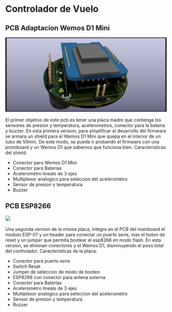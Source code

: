 # Controlador de Vuelo

## PCB Adaptacion Wemos D1 Mini
 
 ![Vista PCB](Vistas3D/Vista9.jpg?raw=true "PCB")
 
 El primer objetivo de este pcb es tener una placa madre que contenga los sensores de presion y temperatura, acelerometros, conector para la bateria y buzzer.
 En esta primera version, para simplificar el desarrollo del firmware se armara un shield para el Wemos D1 Mini que quepa en el interior de un tubo de 50mm. De este modo, se puede ir probando el firmware con una protoboard y un Wemos D1 que sabemos que funciona bien.
 Caracteristicas del shield:
-  	 Conector para Wemos D1 Mini
-  	 Conector para Baterias
-  	 Acelerometro lineals de 3 ejes
-  	 Multiplexor analogico para seleccion del acelerometro
-  	 Sensor de presion y temperatura
-  	 Buzzer
 
## PCB ESP8266

 ![](https://circuits4you.com/wp-content/uploads/2016/12/ESP8266-Programming-Circuit.png)

 Una segunda version de la misma placa, integra en el PCB del mainboard el modulo ESP-07 y un header para conectar un puerto serie, mas el boton de reset y un jumper que permita bootear el esp8266 en modo flash.
 En esta version, se eliminan conectores y el Wemos D1, disminuyendo el peso total del controlador.
 Caracteristicas de la placa:
-  	 Conector para puerto serie
-  	 Switch Reset
-  	 Jumper de seleccion de modo de booteo
-  	 ESP8266 con conector para antena externa
-  	 Conector para Baterias
-  	 Acelerometro lineals de 3 ejes
-  	 Multiplexor analogico para seleccion del acelerometro
-  	 Sensor de presion y temperatura
-  	 Buzzer
 
